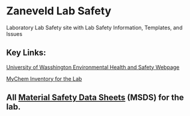# Zaneveld Lab Safety

Laboratory Lab Safety site with Lab Safety Information, Templates, and Issues

## Key Links:

[University of Wasshington Environmental Health and Safety Webpage](https://www.ehs.washington.edu/research-lab/laboratory-safety)

[MyChem Inventory for the Lab](https://mychem.ehs.washington.edu/Inventory/InventoryList?roomOwnerID=10873&page=1)


## All [Material Safety Data Sheets](./MSDS/) (MSDS) for the lab.  
